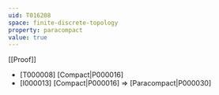 ```yaml
---
uid: T016208
space: finite-discrete-topology
property: paracompact
value: true
---
```

[[Proof]]

* [T000008] [Compact|P000016]
* [I000013] [Compact|P000016] => [Paracompact|P000030]

